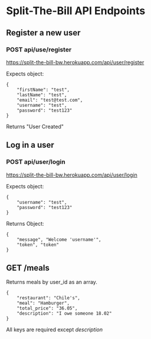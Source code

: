# Split-The-Bill API Endpoints

## Register a new user
### POST api/use/register
https://split-the-bill-bw.herokuapp.com/api/user/register

Expects object:
```
{
    "firstName": "test",
    "lastName": "test",
    "email": "test@test.com",
    "username": "test",
    "password": "test123"
}
```

Returns "User Created"

## Log in a user
###  POST api/user/login
https://split-the-bill-bw.herokuapp.com/api/user/login

Expects object:

```
{
    "username": "test",
    "password": "test123"
}
```

Returns Object:

```
{
    "message", "Welcome 'username'",
    "token", "token"
}
```

## GET /meals

Returns meals by user_id as an array.

```
{
    "restaurant": "Chile's",
    "meal": "Hamburger",
    "total_price": "36.05",
    "description": "I owe someone 18.02"
}
```

All keys are required except *description*


